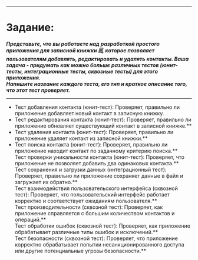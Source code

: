 ___
 #  Задание:
 _**Представьте, что вы работаете над разработкой простого приложения для записной книжки 🗒, которое позволяет пользователям добавлять, редактировать и удалять контакты.
  Ваша задача - придумать как можно больше различных тестов (юнит-тесты, интеграционные тесты, сквозные тесты) для этого приложения.    
  Напишите название каждого теста, его тип и краткое описание того, что этот тест проверяет.**_
___

 * Тест добавления контакта (юнит-тест): Проверяет, правильно ли приложение добавляет новый контакт в записную книжку.   
 * Тест редактирования контакта (юнит-тест): Проверяет, правильно ли приложение обновляет существующий контакт в записной книжке.**   
 * Тест удаления контакта (юнит-тест): Проверяет, правильно ли приложение удаляет контакт из записной книжки.**   
 * Тест поиска контакта (юнит-тест): Проверяет, правильно ли приложение находит контакт по заданному критерию поиска.**   
 Тест проверки уникальности контакта (юнит-тест): Проверяет, что приложение не позволяет добавить два одинаковых контакта.**   
 Тест сохранения и загрузки данных (интеграционный тест): Проверяет, правильно ли приложение сохраняет данные в файл и загружает их обратно.**   
 Тест взаимодействия пользовательского интерфейса (сквозной тест): Проверяет, что пользовательский интерфейс работает корректно и соответствует ожиданиям пользователя.**   
 Тест производительности (сквозной тест): Проверяет, как приложение справляется с большим количеством контактов и операций.**   
 Тест обработки ошибок (сквозной тест): Проверяет, как приложение обрабатывает различные типы ошибок и исключений.**   
 Тест безопасности (сквозной тест): Проверяет, что приложение корректно обрабатывает попытки несанкционированного доступа или другие потенциальные угрозы безопасности.**   

